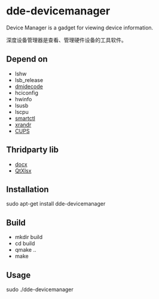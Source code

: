 # dde-devicemanager
Device Manager is a gadget for viewing device information.


深度设备管理器是查看、管理硬件设备的工具软件。

## Depend on 
* lshw
* lsb_release
* [dmidecode](http://www.nongnu.org/dmidecode/)
* hciconfig
* hwinfo
* lsusb
* lscpu
* [smartctl](https://www.smartmontools.org/)
* [xrandr](https://www.x.org/wiki/Projects/XRandR/)
* [CUPS](https://www.cups.org/index.html)

## Thridparty lib
* [docx](https://github.com/lpxxn/docx)
* [QtXlsx](http://qtxlsx.debao.me)

## Installation
sudo apt-get install dde-devicemanager

## Build
* mkdir build
* cd build
* qmake ..
* make

## Usage
sudo ./dde-devicemanager